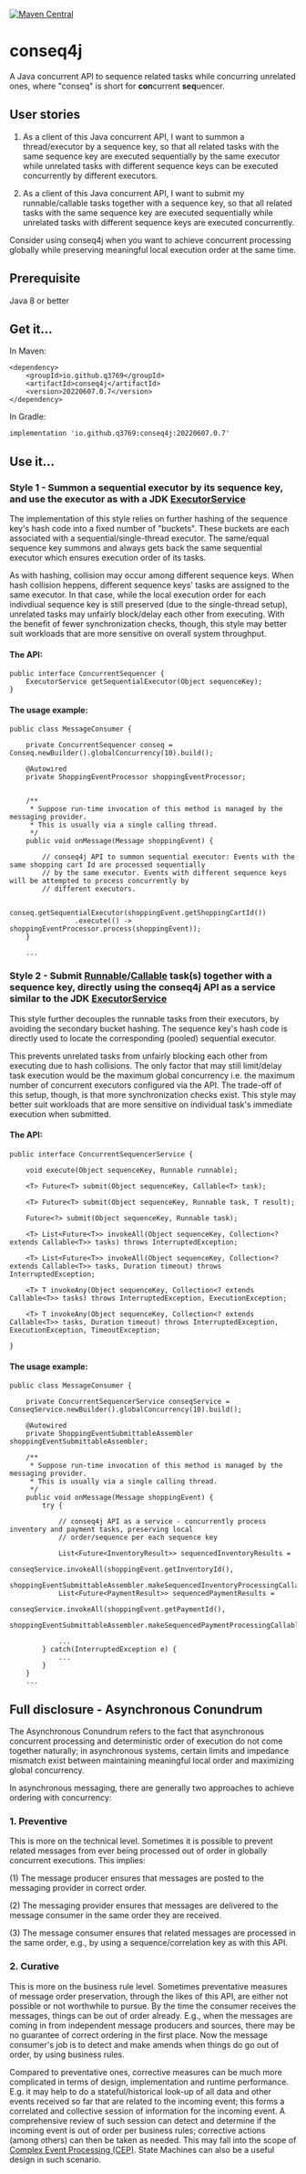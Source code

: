 [![Maven Central](https://img.shields.io/maven-central/v/io.github.q3769/conseq4j.svg?label=Maven%20Central)](https://search.maven.org/search?q=g:%22io.github.q3769%22%20AND%20a:%22conseq4j%22)

# conseq4j

A Java concurrent API to sequence related tasks while concurring unrelated ones, where "conseq" is short for
**con**current **seq**uencer.

## User stories

1. As a client of this Java concurrent API, I want to summon a thread/executor by a sequence key, so that all related
   tasks with the same sequence key are executed sequentially by the same executor while unrelated tasks with different
   sequence keys can be executed concurrently by different executors.

2. As a client of this Java concurrent API, I want to submit my runnable/callable tasks together with a sequence key,
   so that all related tasks with the same sequence key are executed sequentially while unrelated tasks with different
   sequence keys are executed concurrently.

Consider using conseq4j when you want to achieve concurrent processing globally while preserving meaningful local
execution order at the same time.

## Prerequisite

Java 8 or better

## Get it...

In Maven:

```
<dependency>
    <groupId>io.github.q3769</groupId>
    <artifactId>conseq4j</artifactId>
    <version>20220607.0.7</version>
</dependency>
```

In Gradle:

```
implementation 'io.github.q3769:conseq4j:20220607.0.7'
```

## Use it...

### Style 1 - Summon a sequential executor by its sequence key, and use the executor as with a JDK [ExecutorService](https://docs.oracle.com/javase/8/docs/api/java/util/concurrent/ExecutorService.html)

The implementation of this style relies on further hashing of the sequence key's hash code into a fixed number of
"buckets". These buckets are each associated with a sequential/single-thread executor. The same/equal sequence key
summons and always gets back the same sequential executor which ensures execution order of its tasks.

As with hashing, collision may occur among different sequence keys. When hash collision heppens, different sequence
keys' tasks are assigned to the same executor. In that case, while the local execution order for each indivdiual
sequence key is still preserved (due to the single-thread setup), unrelated tasks may unfairly block/delay each other
from executing. With the benefit of fewer synchronization checks, though, this style may better suit workloads that
are more sensitive on overall system throughput.

#### The API:

```
public interface ConcurrentSequencer {
    ExecutorService getSequentialExecutor(Object sequenceKey);
}
```

#### The usage example:

```
public class MessageConsumer {

    private ConcurrentSequencer conseq = Conseq.newBuilder().globalConcurrency(10).build();
    
    @Autowired
    private ShoppingEventProcessor shoppingEventProcessor;
    
    
    /**
     * Suppose run-time invocation of this method is managed by the messaging provider.
     * This is usually via a single calling thread.
     */
    public void onMessage(Message shoppingEvent) {
    
        // conseq4j API to summon sequential executor: Events with the same shopping cart Id are processed sequentially 
        // by the same executor. Events with different sequence keys will be attempted to process concurrently by 
        // different executors.
        
        conseq.getSequentialExecutor(shoppingEvent.getShoppingCartId())
                .execute(() -> shoppingEventProcessor.process(shoppingEvent)); 
    }

    ...
```

### Style 2 - Submit [Runnable](https://docs.oracle.com/javase/8/docs/api/java/lang/Runnable.html)/[Callable](https://docs.oracle.com/javase/8/docs/api/java/util/concurrent/Callable.html) task(s) together with a sequence key, directly using the conseq4j API as a service similar to the JDK [ExecutorService](https://docs.oracle.com/javase/8/docs/api/java/util/concurrent/ExecutorService.html)

This style further decouples the runnable tasks from their executors, by avoiding the secondary bucket hashing. The
sequence key's hash code is directly used to locate the corresponding (pooled) sequential executor.

This prevents unrelated tasks from unfairly blocking each other from executing due to hash collisions. The only
factor that may still limit/delay task execution would be the maximum global concurrency i.e. the maximum number
of concurrent executors configured via the API. The trade-off of this setup, though, is that more synchronization
checks exist. This style may better suit workloads that are more sensitive on individual task's immediate
execution when submitted.

#### The API:

```
public interface ConcurrentSequencerService {

    void execute(Object sequenceKey, Runnable runnable);

    <T> Future<T> submit(Object sequenceKey, Callable<T> task);

    <T> Future<T> submit(Object sequenceKey, Runnable task, T result);

    Future<?> submit(Object sequenceKey, Runnable task);

    <T> List<Future<T>> invokeAll(Object sequenceKey, Collection<? extends Callable<T>> tasks) throws InterruptedException;

    <T> List<Future<T>> invokeAll(Object sequenceKey, Collection<? extends Callable<T>> tasks, Duration timeout) throws InterruptedException;

    <T> T invokeAny(Object sequenceKey, Collection<? extends Callable<T>> tasks) throws InterruptedException, ExecutionException;

    <T> T invokeAny(Object sequenceKey, Collection<? extends Callable<T>> tasks, Duration timeout) throws InterruptedException, ExecutionException, TimeoutException;

}
```

#### The usage example:

```
public class MessageConsumer {

    private ConcurrentSequencerService conseqService = ConseqService.newBuilder().globalConcurrency(10).build();
    
    @Autowired
    private ShoppingEventSubmittableAssembler shoppingEventSubmittableAssembler;
    
    /**
     * Suppose run-time invocation of this method is managed by the messaging provider. 
     * This is usually via a single calling thread.
     */
    public void onMessage(Message shoppingEvent) {
        try {
                
            // conseq4j API as a service - concurrently process inventory and payment tasks, preserving local 
            // order/sequence per each sequence key
            
            List<Future<InventoryResult>> sequencedInventoryResults = 
                    conseqService.invokeAll(shoppingEvent.getInventoryId(), 
                    shoppingEventSubmittableAssembler.makeSequencedInventoryProcessingCallables(shoppingEvent));
            List<Future<PaymentResult>> sequencedPaymentResults = 
                    conseqService.invokeAll(shoppingEvent.getPaymentId(), 
                    shoppingEventSubmittableAssembler.makeSequencedPaymentProcessingCallables(shoppingEvent));

            ...          
        } catch(InterruptedException e) {
            ...
        }
    }
    ...
```

## Full disclosure - Asynchronous Conundrum

The Asynchronous Conundrum refers to the fact that asynchronous concurrent processing and deterministic order of
execution do not come together naturally; in asynchronous systems, certain limits and impedance mismatch exist between
maintaining meaningful local order and maximizing global concurrency.

In asynchronous messaging, there are generally two approaches to achieve ordering with concurrency:

### 1. Preventive

This is more on the technical level. Sometimes it is possible to prevent related messages from ever being processed out
of order in globally concurrent executions. This implies:

(1) The message producer ensures that messages are posted to the messaging provider in correct order.

(2) The messaging provider ensures that messages are delivered to the message consumer in the same order they are
received.

(3) The message consumer ensures that related messages are processed in the same order, e.g., by using a
sequence/correlation key as with this API.

### 2. Curative

This is more on the business rule level. Sometimes preventative measures of message order preservation, through the
likes of this API, are either not possible or not worthwhile to pursue. By the time the consumer receives the messages,
things can be out of order already. E.g., when the messages are coming in from independent message producers and
sources, there may be no guarantee of correct ordering in the first place. Now the message consumer's job is to detect
and make amends when things do go out of order, by using business rules.

Compared to preventative ones, corrective measures can be much more complicated in terms of design, implementation
and runtime performance. E.g. it may help to do a stateful/historical look-up of all data and other events received
so far that are related to the incoming event; this forms a correlated and collective session of information for
the incoming event. A comprehensive review of such session can detect and determine if the incoming event is out of
order per business rules; corrective actions (among others) can then be taken as needed. This may fall into the scope
of [Complex Event Processing (CEP)](https://en.wikipedia.org/wiki/Complex_event_processing). State Machines can also
be a useful design in such scenario.
